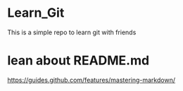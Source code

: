 # Learn_Git
This is a simple repo to learn git with friends

# lean about README.md

https://guides.github.com/features/mastering-markdown/
